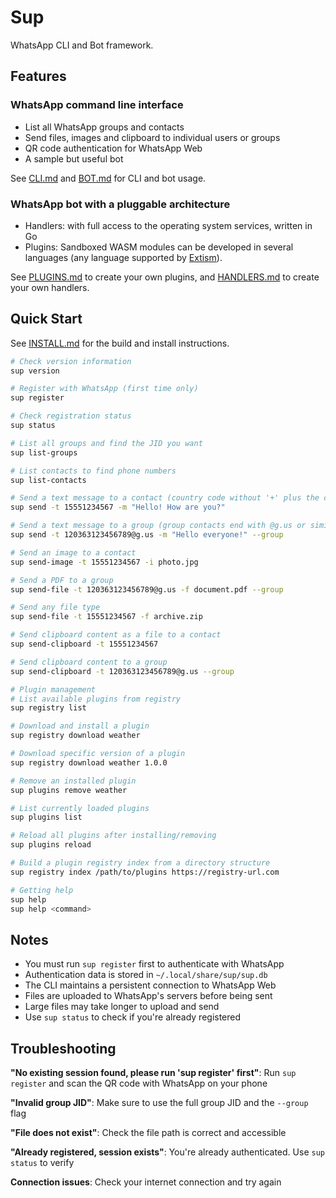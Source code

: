 # Sup

WhatsApp CLI and Bot framework.

## Features

### WhatsApp command line interface

- List all WhatsApp groups and contacts
- Send files, images and clipboard to individual users or groups
- QR code authentication for WhatsApp Web
- A sample but useful bot

See [CLI.md](docs/CLI.md) and [BOT.md](docs/BOT.md) for CLI and bot usage.

### WhatsApp bot with a pluggable architecture

- Handlers: with full access to the operating system services, written in Go
- Plugins: Sandboxed WASM modules can be developed in several languages (any language supported by [Extism](https://extism.org/docs/quickstart/plugin-quickstart)).

See [PLUGINS.md](docs/PLUGINS.md) to create your own plugins, and [HANDLERS.md](docs/HANDLERS.md) to create your own handlers.

## Quick Start

See [INSTALL.md](/docs/INSTALL.md) for the build and install instructions.

```bash
# Check version information
sup version

# Register with WhatsApp (first time only)
sup register

# Check registration status
sup status

# List all groups and find the JID you want
sup list-groups

# List contacts to find phone numbers
sup list-contacts

# Send a text message to a contact (country code without '+' plus the contact number)
sup send -t 15551234567 -m "Hello! How are you?"

# Send a text message to a group (group contacts end with @g.us or similar)
sup send -t 120363123456789@g.us -m "Hello everyone!" --group

# Send an image to a contact
sup send-image -t 15551234567 -i photo.jpg

# Send a PDF to a group
sup send-file -t 120363123456789@g.us -f document.pdf --group

# Send any file type
sup send-file -t 15551234567 -f archive.zip

# Send clipboard content as a file to a contact
sup send-clipboard -t 15551234567

# Send clipboard content to a group
sup send-clipboard -t 120363123456789@g.us --group

# Plugin management
# List available plugins from registry
sup registry list

# Download and install a plugin
sup registry download weather

# Download specific version of a plugin
sup registry download weather 1.0.0

# Remove an installed plugin
sup plugins remove weather

# List currently loaded plugins
sup plugins list

# Reload all plugins after installing/removing
sup plugins reload

# Build a plugin registry index from a directory structure
sup registry index /path/to/plugins https://registry-url.com

# Getting help
sup help
sup help <command>
```

## Notes

- You must run `sup register` first to authenticate with WhatsApp
- Authentication data is stored in `~/.local/share/sup/sup.db`
- The CLI maintains a persistent connection to WhatsApp Web
- Files are uploaded to WhatsApp's servers before being sent
- Large files may take longer to upload and send
- Use `sup status` to check if you're already registered

## Troubleshooting

**"No existing session found, please run 'sup register' first"**: Run `sup register` and scan the QR code with WhatsApp on your phone

**"Invalid group JID"**: Make sure to use the full group JID and the `--group` flag

**"File does not exist"**: Check the file path is correct and accessible

**"Already registered, session exists"**: You're already authenticated. Use `sup status` to verify

**Connection issues**: Check your internet connection and try again
